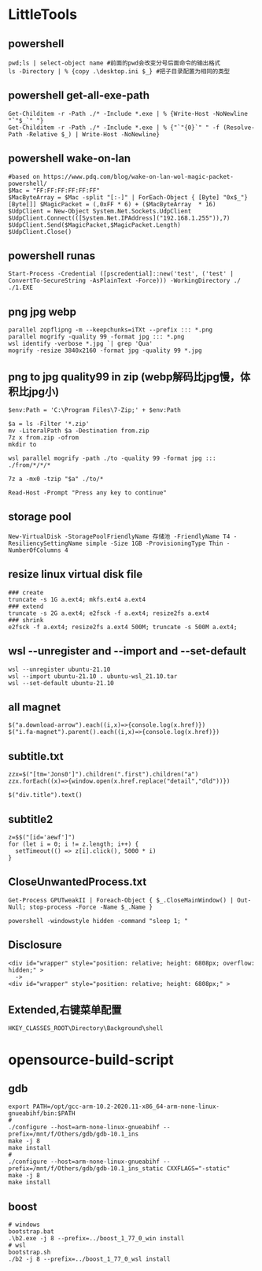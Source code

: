 # LittleTools

## powershell
```
pwd;ls | select-object name #前面的pwd会改变分号后面命令的输出格式
ls -Directory | % {copy .\desktop.ini $_} #把子目录配置为相同的类型
```


## powershell get-all-exe-path
```
Get-Childitem -r -Path ./* -Include *.exe | % {Write-Host -NoNewline "`"$_`" "}
Get-Childitem -r -Path ./* -Include *.exe | % {"`"{0}`" " -f (Resolve-Path -Relative $_) | Write-Host -NoNewline}
```


## powershell wake-on-lan
```
#based on https://www.pdq.com/blog/wake-on-lan-wol-magic-packet-powershell/
$Mac = "FF:FF:FF:FF:FF:FF"
$MacByteArray = $Mac -split "[:-]" | ForEach-Object { [Byte] "0x$_"}
[Byte[]] $MagicPacket = (,0xFF * 6) + ($MacByteArray  * 16)
$UdpClient = New-Object System.Net.Sockets.UdpClient
$UdpClient.Connect(([System.Net.IPAddress]("192.168.1.255")),7)
$UdpClient.Send($MagicPacket,$MagicPacket.Length)
$UdpClient.Close()

```


## powershell runas
```
Start-Process -Credential ([pscredential]::new('test', ('test' | ConvertTo-SecureString -AsPlainText -Force))) -WorkingDirectory ./ ./1.EXE
```

## png jpg webp
```
parallel zopflipng -m --keepchunks=iTXt --prefix ::: *.png
parallel mogrify -quality 99 -format jpg ::: *.png
wsl identify -verbose *.jpg `| grep 'Qua'
mogrify -resize 3840x2160 -format jpg -quality 99 *.jpg
```

## png to jpg quality99 in zip (webp解码比jpg慢，体积比jpg小)
```
$env:Path = 'C:\Program Files\7-Zip;' + $env:Path

$a = ls -Filter '*.zip'
mv -LiteralPath $a -Destination from.zip
7z x from.zip -ofrom
mkdir to

wsl parallel mogrify -path ./to -quality 99 -format jpg ::: ./from/*/*/*

7z a -mx0 -tzip "$a" ./to/*

Read-Host -Prompt "Press any key to continue"
```

## storage pool
```
New-VirtualDisk -StoragePoolFriendlyName 存储池 -FriendlyName T4 -ResiliencySettingName simple -Size 1GB -ProvisioningType Thin -NumberOfColumns 4
```


## resize linux virtual disk file
```
### create
truncate -s 1G a.ext4; mkfs.ext4 a.ext4
### extend 
truncate -s 2G a.ext4; e2fsck -f a.ext4; resize2fs a.ext4
### shrink 
e2fsck -f a.ext4; resize2fs a.ext4 500M; truncate -s 500M a.ext4;
```

## wsl --unregister and --import and --set-default
```
wsl --unregister ubuntu-21.10
wsl --import ubuntu-21.10 . ubuntu-wsl_21.10.tar
wsl --set-default ubuntu-21.10
```

## all magnet
```
$("a.download-arrow").each((i,x)=>{console.log(x.href)})
$("i.fa-magnet").parent().each((i,x)=>{console.log(x.href)})
```

## subtitle.txt
```
zzx=$("[tm='Jons0']").children(".first").children("a")  
zzx.forEach((x)=>{window.open(x.href.replace("detail","dld"))})

$("div.title").text()
```
  
## subtitle2
```
z=$$("[id='aewf']")  
for (let i = 0; i != z.length; i++) {  
  setTimeout(() => z[i].click(), 5000 * i)  
}
```

## CloseUnwantedProcess.txt
```
Get-Process GPUTweakII | Foreach-Object { $_.CloseMainWindow() | Out-Null; stop-process -Force -Name $_.Name }

powershell -windowstyle hidden -command "sleep 1; "
```

## Disclosure
```
<div id="wrapper" style="position: relative; height: 6808px; overflow: hidden;" >
  ->
<div id="wrapper" style="position: relative; height: 6808px;" >
```

## Extended,右键菜单配置
```
HKEY_CLASSES_ROOT\Directory\Background\shell
```

# opensource-build-script

## gdb
```
export PATH=/opt/gcc-arm-10.2-2020.11-x86_64-arm-none-linux-gnueabihf/bin:$PATH
#
./configure --host=arm-none-linux-gnueabihf --prefix=/mnt/f/Others/gdb/gdb-10.1_ins
make -j 8
make install
#
./configure --host=arm-none-linux-gnueabihf --prefix=/mnt/f/Others/gdb/gdb-10.1_ins_static CXXFLAGS="-static"
make -j 8
make install
```

## boost
```
# windows
bootstrap.bat
.\b2.exe -j 8 --prefix=../boost_1_77_0_win install
# wsl
bootstrap.sh
./b2 -j 8 --prefix=../boost_1_77_0_wsl install
```
